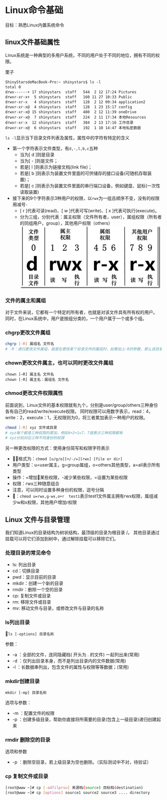 # Linux命令基础
目标：熟悉Linux内置系统命令

## linux文件基础属性
Linux系统是一种典型的多用户系统，不同的用户处于不同的地位，拥有不同的权限。

栗子
```
ShinyStarsdeMacBook-Pro:~ shinystars$ ls -l
total 0
drwx------+ 17 shinystars  staff   544  2 12 17:24 Pictures
drwxr-xr-x+  5 shinystars  staff   160 11 27 10:33 Public
drwxr-xr-x   4 shinystars  staff   128  2 12 09:34 application2
drwxr-xr-x@  4 shinystars  staff   128  1 23 15:17 config
drwxr-xr-x@ 15 shinystars  staff   480  2 12 11:39 oneDrive
drwxr-xr-x@  7 shinystars  staff   224  2 11 17:34 本地Resources
drwxr-xr-x  12 shinystars  staff   384  2 13 17:16 工作目录
drwxr-xr-x@  6 shinystars  staff   192  1 10 14:47 本地私密数据
```

`ls -l`显示当下目录文件列表及属性，属性中的字符有特定的含义
- 第一个字符表示文件类型，有`d,-,l,b,c`五种
  - 当为[ d ]则是目录
  - 当为[ - ]则是文件；
  - 若是[ l ]则表示为链接文档(link file)；
  - 若是[ b ]则表示为装置文件里面的可供储存的接口设备(可随机存取装置)；
  - 若是[ c ]则表示为装置文件里面的串行端口设备，例如键盘、鼠标(一次性读取装置)
- 接下来的9个字符表示3种用户的权限，以`rwx`为一组且顺序不变，没有的权限用减号`-`
  - [ r ]代表可读(read)、[ w ]代表可写(write)、[ x ]代表可执行(execute)。
  - 分为三组，分别代表：属主权限（文件所有者，user），属组权限（所有者的同组用户，group），其他用户权限（others）
  ![文件权限](../assets/linux-file-prop.png)

### 文件的属主和属组
对于文件来说，它都有一个特定的所有者，也就是对该文件具有所有权的用户。
同时，在Linux系统中，用户是按组分类的，一个用户属于一个或多个组。

### chgrp更改文件属组
```sh
chgrp [-R] 属组名 文件名
# -R：递归更改文件属组，就是在更改某个目录文件的属组时，如果加上-R的参数，那么该目录下的所有文件的属组都会更改。
```
### chown更改文件属主，也可以同时更改文件属组
```
chown [–R] 属主名 文件名
chown [-R] 属主名：属组名 文件名
```

### chmod更改文件权限属性
前面说到，Linux文件的基本权限就有九个，分别是user/group/others三种身份各有自己的read/write/execute权限。
同时权限可以用数字表示，read：4，write：2，execute：1，无权限则为0，将三者累加表示一种用户的权限。
```sh
chmod [-R] xyz 文件或目录
# xyz每个都是三种权限的累加，例如4+2+1=7，7就表示三种权限都有
# xyz分别对应三种不同身份的权限
```

另一种更改权限的方式：使用身份简写和权限字符表示
- 格式为：`chmod [u/g/o][+/-/=][rwx] [file or dir]`
- 用户类型：u=user属主，g=group属组，o=others其他类型，a=all表示所有类型
- 操作：+增加某些权限，-减少某些权限，=设置为某些权限
- 权限：rwx三种随意组合
- 注意，可以同时设置多种身份的权限，逗号分隔
- 🌰：`chmod u=rwx,g-wx,o+r  test1`表示test1文件属主拥有rwx权限，属组减少w和x权限，其他用户增加r权限

## Linux 文件与目录管理
我们知道Linux的目录结构为树状结构，最顶级的目录为根目录 /。
其他目录通过挂载可以将它们添加到树中，通过解除挂载可以移除它们。

### 处理目录的常见命令
- ls: 列出目录
- cd：切换目录
- pwd：显示目前的目录
- mkdir：创建一个新的目录
- rmdir：删除一个空的目录
- cp: 复制文件或目录
- rm: 移除文件或目录
- mv: 移动文件与目录，或修改文件与目录的名称

### ls列出目录
`ls [-options] 目录名称`

参数：
- -a ：全部的文件，连同隐藏档( 开头为 . 的文件) 一起列出来(常用)
- -d ：仅列出目录本身，而不是列出目录内的文件数据(常用)
- -l ：长数据串列出，包含文件的属性与权限等等数据；(常用)
### mkdir创建目录
`mkdir [-mp] 目录名称`

选项与参数：
- -m ：配置文件的权限
- -p ：创建多级目录，帮助你直接将所需要的目录(包含上一级目录)递归创建起来

### rmdir 删除空的目录
选项和参数
- -p ：删除空目录，若上级目录为空也删除。（实际测试中不对，待验证）

### cp 复制文件或目录
```sh
[root@www ~]# cp [-adfilprsu] 来源档(source) 目标档(destination)
[root@www ~]# cp [options] source1 source2 source3 .... directory
```
